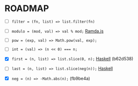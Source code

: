 # ROADMAP

- [ ] `filter = (fn, list) => list.filter(fn)`

- [ ] `modulo = (mod, val) => val % mod;` [Ramda.js](https://ramdajs.com/docs/#modulo)

- [ ] `pow = (exp, val) => Math.pow(val, exp);`

- [ ] `int = (val) => (n << 0) === n;`

- [x] `first = (n, list) => list.slice(0, n);` [Haskell](http://book.realworldhaskell.org/read/types-and-functions.html) (b62d538)

- [ ] `last = (n, list) => list.slice(neg(n));` [Haskell](http://book.realworldhaskell.org/read/types-and-functions.html)

- [x] `neg = (n) => -Math.abs(n);` (fb9be4a)
